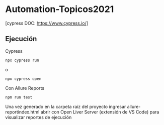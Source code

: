# Automation-Topicos2021
[cypress DOC: https://www.cypress.io/]

## Ejecución

Cypress

`npx cypress run`

o

`npx cypress open`

Con Allure Reports

`npm run test`

Una vez generado en la carpeta raiz del proyecto ingresar allure-reportindex.html abrir con Open Liver Server (extensión de VS Code) para visualizar reportes de ejecución
